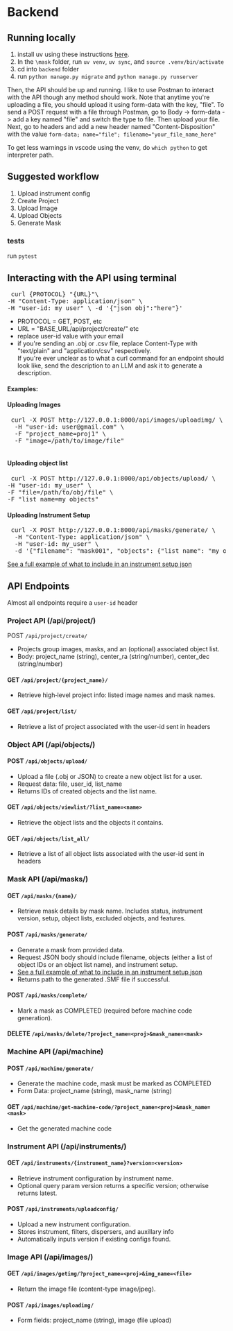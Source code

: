 # Backend

## Running locally
1. install uv using these instructions [here](https://docs.astral.sh/uv/).
2. In the `\mask` folder, run `uv venv`, `uv sync`, and `source .venv/bin/activate`
3. cd into `backend` folder
4. run `python manage.py migrate` and `python manage.py runserver`

Then, the API should be up and running. I like to use Postman to interact with the API though any method should work. Note that anytime you're uploading a file, you should upload it using form-data with the key, "file".
To send a POST request with a file through Postman, go to Body -> form-data -> add a key named "file" and switch the type to file.
Then upload your file. Next, go to headers and add a new header named "Content-Disposition" with the value `form-data; name="file"; filename="your_file_name_here"`

To get less warnings in vscode using the venv, do `which python` to get interpreter path.
## Suggested workflow
1. Upload instrument config
2. Create Project
3. Upload Image
4. Upload Objects
5. Generate Mask

### tests
run `pytest`

## Interacting with the API using terminal
<pre> curl {PROTOCOL} "{URL}"\ 
-H "Content-Type: application/json" \ 
-H "user-id: my_user" \ -d '{"json_obj":"here"}' </pre>
- PROTOCOL = GET, POST, etc
- URL = "BASE_URL/api/project/create/" etc
- replace user-id value with your email
- if you're sending an .obj or .csv file, replace Content-Type with "text/plain" and "application/csv" respectively. \
If you're ever unclear as to what a curl command for an endpoint should look like, send the description to an LLM and ask it to generate a description.
#### Examples:
#### Uploading Images
<pre> curl -X POST http://127.0.0.1:8000/api/images/uploadimg/ \
  -H "user-id: user@gmail.com" \
  -F "project_name=proj1" \
  -F "image=/path/to/image/file"
 </pre>
#### Uploading object list
<pre> curl -X POST http://127.0.0.1:8000/api/objects/upload/ \ 
-H "user-id: my_user" \ 
-F "file=/path/to/obj/file" \
-F "list_name=my_objects"</pre>
#### Uploading Instrument Setup
<pre> curl -X POST http://127.0.0.1:8000/api/masks/generate/ \
  -H "Content-Type: application/json" \
  -H "user-id: my_user" \
  -d '{"filename": "mask001", "objects": {"list_name": "my_objects"}, "instrument": "IMACS"}'
</pre>
[See a full example of what to include in an instrument setup json](https://github.com/carnegie-observatories/mask/blob/main/backend/tests/test_files/instrum_setup_works_ex.json)


## API Endpoints
Almost all endpoints require a `user-id` header
### Project API (/api/project/)
POST `/api/project/create/`
- Projects group images, masks, and an (optional) associated object list. 
- Body: project_name (string), center_ra (string/number), center_dec (string/number)
#### GET `/api/project/{project_name}/`
- Retrieve high‑level project info: listed image names and mask names.
#### GET `/api/project/list/`
- Retrieve a list of project associated with the user-id sent in headers

### Object API (/api/objects/)
#### POST `/api/objects/upload/`
- Upload a file (.obj or JSON) to create a new object list for a user.
- Request data: file, user_id, list_name
- Returns IDs of created objects and the list name.

#### GET `/api/objects/viewlist/?list_name=<name>`
- Retrieve the object lists and the objects it contains.

#### GET `/api/objects/list_all/`
- Retrieve a list of all object lists associated with the user-id sent in headers

### Mask API (/api/masks/)
#### GET `/api/masks/{name}/`
- Retrieve mask details by mask name. Includes status, instrument version, setup, object lists, excluded objects, and features.

#### POST `/api/masks/generate/`
- Generate a mask from provided data.
- Request JSON body should include filename, objects (either a list of object IDs or an object list name), and instrument setup.
- [See a full example of what to include in an instrument setup json](https://github.com/carnegie-observatories/mask/blob/main/backend/tests/test_files/instrum_setup_works_ex.json)
- Returns path to the generated .SMF file if successful.

#### POST `/api/masks/complete/`
- Mark a mask as COMPLETED (required before machine code generation).

#### DELETE `/api/masks/delete/?project_name=<proj>&mask_name=<mask>`

### Machine API (/api/machine)
#### POST `/api/machine/generate/`
- Generate the machine code, mask must be marked as COMPLETED
- Form Data: project_name (string), mask_name (string)
#### GET `/api/machine/get-machine-code/?project_name=<proj>&mask_name=<mask>`
- Get the generated machine code


### Instrument API (/api/instruments/)
#### GET `/api/instruments/{instrument_name}?version=<version>`
- Retrieve instrument configuration by instrument name.
- Optional query param version returns a specific version; otherwise returns latest.

#### POST `/api/instruments/uploadconfig/`
- Upload a new instrument configuration.
- Stores instrument, filters, dispersers, and auxillary info
- Automatically inputs version if existing configs found.

### Image API (/api/images/)
#### GET `/api/images/getimg/?project_name=<proj>&img_name=<file>`
- Return the image file (content-type image/jpeg).
#### POST `/api/images/uploadimg/`
- Form fields: project_name (string), image (file upload)







